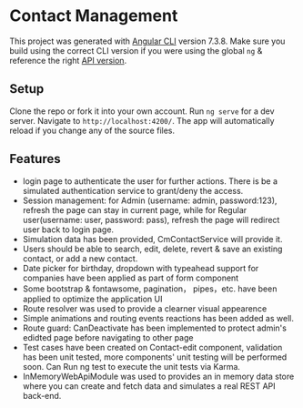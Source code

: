 # Contact Management

This project was generated with [Angular CLI](https://github.com/angular/angular-cli) version 7.3.8. Make sure you build using the correct CLI version if you were using the global `ng` & reference the right [API version](https://v7.angular.io/api).

## Setup

Clone the repo or fork it into your own account. Run `ng serve` for a dev server. Navigate to `http://localhost:4200/`. The app will automatically reload if you change any of the source files.

## Features

- login page to authenticate the user for further actions. There is be a simulated authentication service to grant/deny the access. 
- Session management: for Admin (username: admin, password:123), refresh the page can stay in current page, while for Regular user(username: user, password: pass), refresh the page will redirect user back to login page.
- Simulation data has been provided, CmContactService will provide it.
- Users should be able to search, edit, delete, revert & save an existing contact, or add a new contact.
- Date picker for birthday, dropdown with typeahead support for companies have been applied as part of form component
- Some bootstrap & fontawsome, pagination， pipes，etc. have been applied to optimize the application UI
- Route resolver was used to provide a clearner visual appearence
- Simple animations and routing events reactions has been added as well.
- Route guard: CanDeactivate has been implemented to protect admin's edidted page before navigating to other page
- Test cases have been created on Contact-edit component, validation has been unit tested, more components' unit testing will be performed soon. Can Run ng test to execute the unit tests via Karma.
- InMemoryWebApiModule was used to provides an in memory data store where you can create and fetch data and simulates a real REST API back-end.
